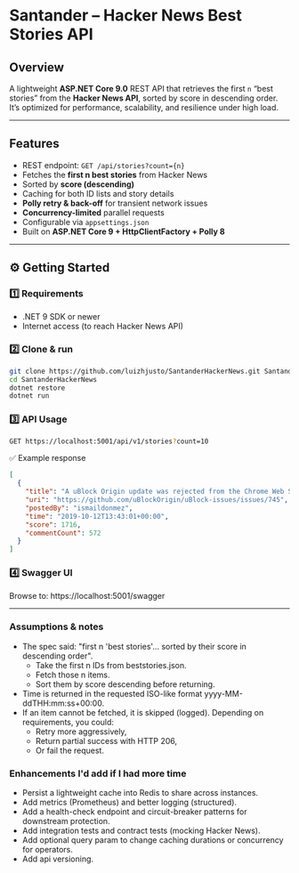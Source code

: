 # Santander – Hacker News Best Stories API

## Overview

A lightweight **ASP.NET Core 9.0** REST API that retrieves the first `n` “best stories” from the **Hacker News API**, sorted by score in descending order.  
It’s optimized for performance, scalability, and resilience under high load.

---

## Features

- REST endpoint: `GET /api/stories?count={n}`
- Fetches the **first n best stories** from Hacker News  
- Sorted by **score (descending)**  
- Caching for both ID lists and story details  
- **Polly retry & back-off** for transient network issues  
- **Concurrency-limited** parallel requests  
- Configurable via `appsettings.json`  
- Built on **ASP.NET Core 9 + HttpClientFactory + Polly 8**

---

## ⚙️ Getting Started

### 1️⃣ Requirements
- .NET 9 SDK or newer  
- Internet access (to reach Hacker News API)

### 2️⃣ Clone & run
```bash
git clone https://github.com/luizhjusto/SantanderHackerNews.git SantanderHackerNews
cd SantanderHackerNews
dotnet restore
dotnet run
```

### 3️⃣ API Usage
```bash
GET https://localhost:5001/api/v1/stories?count=10
```

✅ Example response
```json
[
  {
    "title": "A uBlock Origin update was rejected from the Chrome Web Store",
    "uri": "https://github.com/uBlockOrigin/uBlock-issues/issues/745",
    "postedBy": "ismaildonmez",
    "time": "2019-10-12T13:43:01+00:00",
    "score": 1716,
    "commentCount": 572
  }
]
```

### 4️⃣ Swagger UI
Browse to: https://localhost:5001/swagger

---

### Assumptions & notes

- The spec said: "first n 'best stories'... sorted by their score in descending order".
    - Take the first n IDs from beststories.json.
    - Fetch those n items.
    - Sort them by score descending before returning.
- Time is returned in the requested ISO-like format yyyy-MM-ddTHH:mm:ss+00:00.
- If an item cannot be fetched, it is skipped (logged). Depending on requirements, you could:
    - Retry more aggressively,
    - Return partial success with HTTP 206,
    - Or fail the request.

### Enhancements I'd add if I had more time

- Persist a lightweight cache into Redis to share across instances.
- Add metrics (Prometheus) and better logging (structured).
- Add a health-check endpoint and circuit-breaker patterns for downstream protection.
- Add integration tests and contract tests (mocking Hacker News).
- Add optional query param to change caching durations or concurrency for operators.
- Add api versioning.
